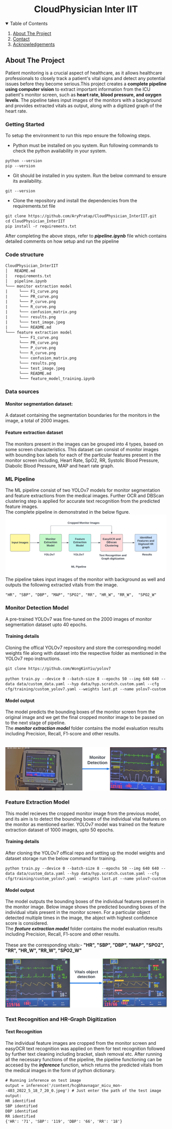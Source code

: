 
<!-- PROJECT LOGO -->
<br />
<p align="center">
  <h1 align="center"> CloudPhysician Inter IIT</h1>

  <p align="center">
  </p>
</p>



<!-- TABLE OF CONTENTS -->
<details open="open">
  <summary>Table of Contents</summary>
  <ol>
     <li><a href="#about-the-project">About The Project</a>
     <li><a href="#contact">Contact</a></li>
     <li><a href="#acknowledgements">Acknowledgements</a></li>
  </ol>
</details>



<!-- ABOUT THE PROJECT -->
## About The Project

Patient monitoring is a crucial aspect of healthcare, as it allows healthcare professionals to closely track a patient's vital signs and detect any potential issues before they become serious.This project creates a <b>complete pipeline using computer vision</b> to extract important information from the ICU patient's monitor screen, such as <b>heart rate, blood pressure, and oxygen levels</b>. The pipeline takes input images of the monitors with a background and provides extracted vitals as output, along with a digitized graph of the heart rate.

### Getting Started 
To setup the environment to run this repo ensure the following steps.
- Python must be installed on you system. Run following commands to check the python availability in your system. 
```
python --version
pip --version
```
- Git should be installed in you system. Run the below command to ensure its availability.
  
```
git --version
```
- Clone the repository and install the dependencies from the requirements.txt file
```
git clone https://github.com/AryPratap/CloudPhysician_InterIIT.git
cd CloudPhysician_InterIIT
pip install -r requirements.txt
```

After completing the above steps, refer to <i><b>pipeline.ipynb</i></b> file which contains detailed comments on how setup and run the pipeline
### Code structure
```
CloudPhysician_InterIIT
│   README.md
│   requirements.txt
│   pipeline.ipynb
└─── monitor extraction model
|     └─── F1_curve.png
|     └─── PR_curve.png
|     └─── P_curve.png
|     └─── R_curve.png
|     └─── confusion_matrix.png
|     └─── results.png
|     └─── test_image.jpeg
|     └─── README.md
└─── feature extraction model    
      └─── F1_curve.png
      └─── PR_curve.png
      └─── P_curve.png
      └─── R_curve.png
      └─── confusion_matrix.png
      └─── results.png
      └─── test_image.jpeg
      └─── README.md
      └─── feature_model_training.ipynb
```

### Data sources
#### Monitor segmentation dataset:
A dataset containing the segmentation boundaries  for the monitors in the image, a total of 2000 images.
#### Feature extraction dataset  
The monitors present in the images can be grouped into 4 
types, based on some screen characteristics. This dataset can consist of monitor images with bounding box labels for each of the particular features present in the monitor screen including, Heart Rate, SpO2, RR, Systolic Blood Pressure, Diabolic Blood Pressure, MAP and heart rate graph. 

### ML Pipeline 
The ML pipeline consist of two YOLOv7 models for monitor segmentation and feature extractions from the medical images. Further OCR and DBScan clustering step is applied for accurate text recognition from the predicted feature images. 
<br>
The complete pipeline in demonstrated in the below figure. 
![complete ML Pipeline](https://github.com/AryPratap/CloudPhysician_InterIIT/blob/main/icons/ML_pipeline.png)
<br>
The pipeline takes input images of the monitor with background as well and outputs the following extracted vitals from the image. <br> 
```
"HR", "SBP", "DBP", "MAP", "SPO2", "RR", "HR_W", "RR_W",  "SPO2_W"
```

### Monitor Detection Model
A pre-trained YOLOv7 was fine-tuned on the 2000 images of monitor segmentation dataset upto 40 epochs. <br>
#### Training details
Cloning the offical YOLOv7 repository and store the corresponding model weights file along with dataset into the respective folder as mentioned in the YOLOv7 repo instructions. 
```
git clone https://github.com/WongKinYiu/yolov7

python train.py --device 0 --batch-size 8 --epochs 50 --img 640 640 --data data/custom_data.yaml --hyp data/hyp.scratch.custom.yaml --cfg cfg/training/custom_yolov7.yaml --weights last.pt --name yolov7-custom
```
#### Model output
The model predicts the bounding boxes of the monitor screen from the original image and we get the final cropped monitor image to be passed on to the next stage of pipeline. <br>
The <i><b>monitor extraction model</i></b> folder contains the model evaluation results including Precision, Recall, F1-score and other results.  
<br>
<br>
![Monitor Detection](https://github.com/AryPratap/CloudPhysician_InterIIT/blob/main/icons/monitor_detection.png)

### Feature Extraction Model
This model recieves the cropped monitor image from the previous model, and its aim is to detect the bounding boxes of the individual vital features on the monitor as mentioned earlier. YOLOv7 model was trained on the feature extraction dataset of 1000 images, upto 50 epochs. 
<br> 
#### Training details
After cloning the YOLOv7 offical repo and setting up the model weights and dataset storage run the below command for training. 
```
python train.py --device 0 --batch-size 8 --epochs 50 --img 640 640 --data data/custom_data.yaml --hyp data/hyp.scratch.custom.yaml --cfg cfg/training/custom_yolov7.yaml --weights last.pt --name yolov7-custom
```
#### Model output
The model outputs the bounding boxes of the individual features present in the monitor image. Below image shows the predicted bounding boxes of the individual vitals present in the monitor screen. For a particular object detected multiple times in the image, the abject with highest confidence score is considered. <br>
The <i><b>feature extraction model</i></b> folder contains the model evaluation results including Precision, Recall, F1-score and other results.  
<br>These are the corresponding vitals:- <b>"HR", "SBP", "DBP", "MAP", "SPO2", "RR", "HR_W", "RR_W",  "SPO2_W"</b>
<br> 
<br>
![feature](https://github.com/AryPratap/CloudPhysician_InterIIT/blob/main/icons/feature.png)

### Text Recognition and HR-Graph Digitization
#### Text Recognition
The individual feature images are cropped from the monitor screen and easyOCR text recognition was applied on them for text recognition followed by further text cleaning including bracket, slash removal etc. After running all the necessary functions of the pipeline, the pipeline functioning can be accesed by the <i><b>inference</i></b> function, which returns the predicted vitals from the medical images in the form of python dictionary. 
<br>
```
# Running inference on test image 
output = inference('/content/hcgbhavnagar_micu_mon--403_2022_5_18_7_20_0.jpeg') # Just enter the path of the test image 
output:
HR identified
SBP identified
DBP identified
RR identified
{'HR': '71', 'SBP': '119', 'DBP': '66', 'RR': '18'}
```

